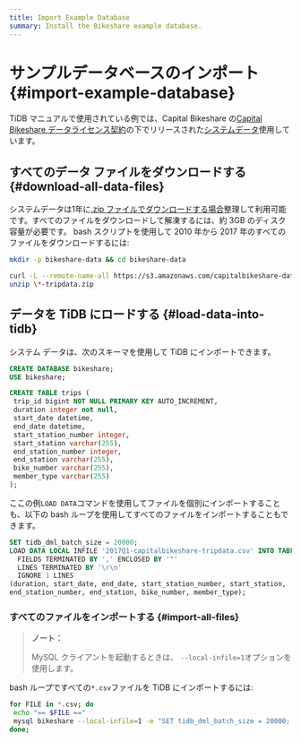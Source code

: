 ```yaml
---
title: Import Example Database
summary: Install the Bikeshare example database.
---
```


# サンプルデータベースのインポート {#import-example-database}

TiDB マニュアルで使用されている例では、Capital Bikeshare の[<a href="https://www.capitalbikeshare.com/data-license-agreement">Capital Bikeshare データライセンス契約</a>](https://www.capitalbikeshare.com/data-license-agreement)の下でリリースされた[<a href="https://www.capitalbikeshare.com/system-data">システムデータ</a>](https://www.capitalbikeshare.com/system-data)使用しています。

## すべてのデータ ファイルをダウンロードする {#download-all-data-files}

システムデータは1年に[<a href="https://s3.amazonaws.com/capitalbikeshare-data/index.html">.zip ファイルでダウンロードする場合</a>](https://s3.amazonaws.com/capitalbikeshare-data/index.html)整理して利用可能です。すべてのファイルをダウンロードして解凍するには、約 3GB のディスク容量が必要です。 bash スクリプトを使用して 2010 年から 2017 年のすべてのファイルをダウンロードするには:

```bash
mkdir -p bikeshare-data && cd bikeshare-data

curl -L --remote-name-all https://s3.amazonaws.com/capitalbikeshare-data/{2010..2017}-capitalbikeshare-tripdata.zip
unzip \*-tripdata.zip
```

## データを TiDB にロードする {#load-data-into-tidb}

システム データは、次のスキーマを使用して TiDB にインポートできます。

```sql
CREATE DATABASE bikeshare;
USE bikeshare;

CREATE TABLE trips (
 trip_id bigint NOT NULL PRIMARY KEY AUTO_INCREMENT,
 duration integer not null,
 start_date datetime,
 end_date datetime,
 start_station_number integer,
 start_station varchar(255),
 end_station_number integer,
 end_station varchar(255),
 bike_number varchar(255),
 member_type varchar(255)
);
```

ここの例`LOAD DATA`コマンドを使用してファイルを個別にインポートすることも、以下の bash ループを使用してすべてのファイルをインポートすることもできます。

```sql
SET tidb_dml_batch_size = 20000;
LOAD DATA LOCAL INFILE '2017Q1-capitalbikeshare-tripdata.csv' INTO TABLE trips
  FIELDS TERMINATED BY ',' ENCLOSED BY '"'
  LINES TERMINATED BY '\r\n'
  IGNORE 1 LINES
(duration, start_date, end_date, start_station_number, start_station,
end_station_number, end_station, bike_number, member_type);
```

### すべてのファイルをインポートする {#import-all-files}

> **ノート：**
>
> MySQL クライアントを起動するときは、 `--local-infile=1`オプションを使用します。

bash ループですべての`*.csv`ファイルを TiDB にインポートするには:

```bash
for FILE in *.csv; do
 echo "== $FILE =="
 mysql bikeshare --local-infile=1 -e "SET tidb_dml_batch_size = 20000; LOAD DATA LOCAL INFILE '${FILE}' INTO TABLE trips FIELDS TERMINATED BY ',' ENCLOSED BY '\"' LINES TERMINATED BY '\r\n' IGNORE 1 LINES (duration, start_date, end_date, start_station_number, start_station, end_station_number, end_station, bike_number, member_type);"
done;
```
